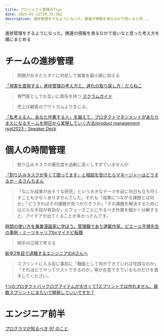```yaml
---
title: プロジェクト管理のTips
date: 2025-01-12T10:35:38Z
description: 進捗管理をするようになった。関連の情報を漁るなかで良いなと思...
---
```


進捗管理をするようになった。関連の情報を漁るなかで良いなと思った考え方を雑にまとめる

# チームの進捗管理

> 問題がおきたらすぐに対処して被害を最小限に抑える

[「現実を直視する」進捗管理の考え方と、遅れの取り戻し方｜だらねこ](https://note.com/daraneko_games/n/nb61c325efee5)

> 専門家としてお互いに責任を持つ
[スクラムガイド](https://scrumguides.org/docs/scrumguide/v2020/2020-Scrum-Guide-Japanese.pdf)

> 売上は顧客のアウトカムより生じる。

[「私考える人、あなた作業する人」を越えて、プロダクトマネジメントがあたりまえになるチームを明日から実現していく方法/product management rsgt2023 - Speaker Deck](https://speakerdeck.com/moriyuya/product-management-rsgt2023)

# 個人の時間管理

> 割り込みタスクの優先度を過剰に高くしすぎていませんか

[「割り込みタスクが多くて困ってます」と相談を受けたらマネージャーはどうするか - るさんちまん](https://naopr.hatenablog.com/entry/2024/08/18/094343)

> 「なにか成果が出そうな研究」という大きなテーマを前に何日も立ち尽くすことも少なくありませんでした。それも「成果につながる課題とは何か」「どうすればその課題が見つかりそうか」「その課題を解決するためにはどんな手段が有効か」とフェーズごとにやるべき作業を細かく分解すると、アイデアが出てくることが多かったんです。

[時間の使い方を兼業漫画家に学ぼう。管理職であり連載作家、ピエール手塚先生の事例 - ミーツキャリアbyマイナビ転職](https://meetscareer.tenshoku.mynavi.jp/entry/20240808-tezuka)


> 相手の立場で考える

[新卒2年目で退職するエンジニアのAさんへ](https://zenn.dev/yusuke1225math2/articles/b019400d9e7879)

> スプリントに入る前に事前に「機能として何ができていれば完成なのか」「それはどうやってテストできるのか」等が合意できているものだけを着手してください。 

[1つのプロダクトバックログアイテムが大きくて1スプリントでは作れません。複数スプリントにまたいで開発していいですか？](https://www.ryuzee.com/faq/0007/)


# エンジニア前半

[プログラマが知るべき 97 のこと](https://yoshi389111.github.io/kinokobooks/prog_ja/index.html)

